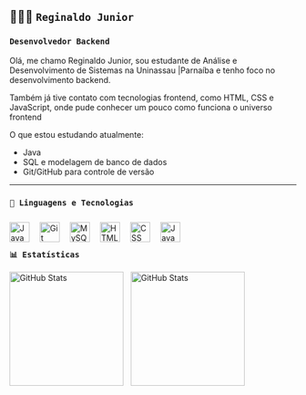 ## 👨🏻‍💻 `Reginaldo Junior`

### **`Desenvolvedor Backend`**

Olá, me chamo Reginaldo Junior, sou estudante de Análise e Desenvolvimento de Sistemas na Uninassau |Parnaíba e tenho foco no desenvolvimento backend. 

Também já tive contato com tecnologias frontend, como HTML, CSS e JavaScript, onde pude conhecer um pouco como funciona o universo frontend

 O que estou estudando atualmente:

 - Java 
 - SQL e modelagem de banco de dados
 - Git/GitHub para controle de versão

---

### `🤖 Linguagens e Tecnologias`

<img 
    align="left" 
    alt="Java"
    title="Java" 
    width="35px" 
    style="padding-right:15px; margin-top:10px;" 
    src="https://cdn.jsdelivr.net/gh/devicons/devicon@latest/icons/java/java-original.svg" 
/>

<img 
    align="left" 
    alt="Git"
    title="Git" 
    width="35px" 
    style="padding-right:15px; margin-top:10px;" 
    src="https://cdn.jsdelivr.net/gh/devicons/devicon@latest/icons/git/git-original.svg" 
/>

<img 
    align="left" 
    alt="MySQL"
    title="MySQL" 
    width="35px" 
    style="padding-right:15px; margin-top:10px;" 
    src="https://cdn.jsdelivr.net/gh/devicons/devicon@latest/icons/mysql/mysql-original.svg" 
/>

<img 
    align="left" 
    alt="HTML"
    title="HTML" 
    width="35px" 
    style="padding-right:15px; margin-top:10px;" 
    src="https://cdn.jsdelivr.net/gh/devicons/devicon@latest/icons/html5/html5-original.svg" 
/>

<img 
    align="left" 
    alt="CSS"
    title="CSS" 
    width="35px" 
    style="padding-right:15px; margin-top:10px;" 
    src="https://cdn.jsdelivr.net/gh/devicons/devicon@latest/icons/css3/css3-original.svg" 
/>

<!-- JavaScript -->
<img 
    align="left" 
    alt="JavaScript"
    title="JavaScript" 
    width="35px" 
    style="padding-right:15px; margin-top:10px;" 
    src="https://cdn.jsdelivr.net/gh/devicons/devicon@latest/icons/javascript/javascript-original.svg" 
/>

<br/>
<br/>

### `📊 Estatísticas`

<p>
  <img 
    align="left" 
    alt="GitHub Stats" 
    height="200" 
    style="padding-right: 10px;" 
    src="https://github-readme-stats.vercel.app/api?username=RegisjrDev&show_icons=true&theme=dark&include_all_commits=true&locale=pt-br" 
  />

<img 
      align="left" 
      alt="GitHub Stats" 
      height="200" 
      src="https://github-readme-stats.vercel.app/api/top-langs/?username=RegisjrDev&theme=dark&layout=compact&custom_title=Tecnologias&langs_count=5" 
  />
</p>
